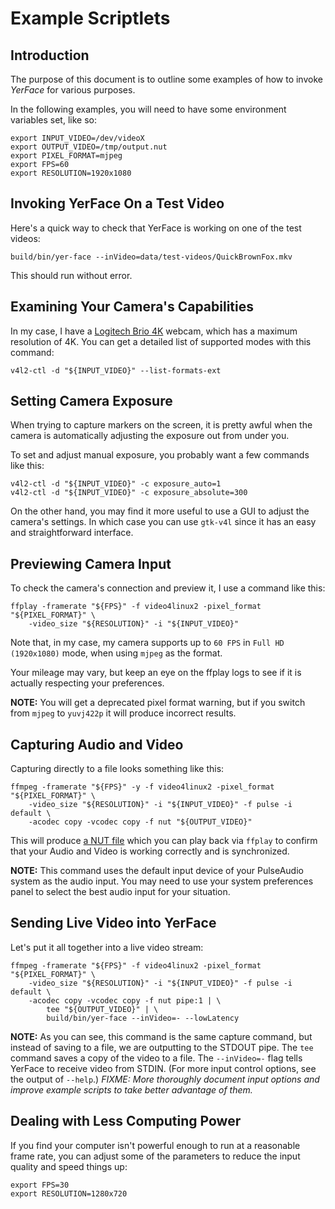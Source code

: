 Example Scriptlets
==================

Introduction
------------

The purpose of this document is to outline some examples of how to invoke _YerFace_ for various purposes.

In the following examples, you will need to have some environment variables set, like so:

```
export INPUT_VIDEO=/dev/videoX
export OUTPUT_VIDEO=/tmp/output.nut
export PIXEL_FORMAT=mjpeg
export FPS=60
export RESOLUTION=1920x1080
```

Invoking YerFace On a Test Video
--------------------------------

Here's a quick way to check that YerFace is working on one of the test videos:

```
build/bin/yer-face --inVideo=data/test-videos/QuickBrownFox.mkv
```

This should run without error.

Examining Your Camera's Capabilities
------------------------------------

In my case, I have a [Logitech Brio 4K](https://www.logitech.com/en-us/product/brio) webcam, which has a maximum resolution of 4K. You can get a detailed list of supported modes with this command:

```
v4l2-ctl -d "${INPUT_VIDEO}" --list-formats-ext
```

Setting Camera Exposure
-----------------------

When trying to capture markers on the screen, it is pretty awful when the camera is automatically adjusting the exposure out from under you.

To set and adjust manual exposure, you probably want a few commands like this:

```
v4l2-ctl -d "${INPUT_VIDEO}" -c exposure_auto=1
v4l2-ctl -d "${INPUT_VIDEO}" -c exposure_absolute=300
```

On the other hand, you may find it more useful to use a GUI to adjust the camera's settings. In which case you can use `gtk-v4l` since it has an easy and straightforward interface.

Previewing Camera Input
-----------------------

To check the camera's connection and preview it, I use a command like this:

```
ffplay -framerate "${FPS}" -f video4linux2 -pixel_format "${PIXEL_FORMAT}" \
    -video_size "${RESOLUTION}" -i "${INPUT_VIDEO}"
```

Note that, in my case, my camera supports up to `60 FPS` in `Full HD (1920x1080)` mode, when using `mjpeg` as the format.

Your mileage may vary, but keep an eye on the ffplay logs to see if it is actually respecting your preferences.

**NOTE:** You will get a deprecated pixel format warning, but if you switch from `mjpeg` to `yuvj422p` it will produce incorrect results.

Capturing Audio and Video
-------------------------

Capturing directly to a file looks something like this:

```
ffmpeg -framerate "${FPS}" -y -f video4linux2 -pixel_format "${PIXEL_FORMAT}" \
    -video_size "${RESOLUTION}" -i "${INPUT_VIDEO}" -f pulse -i default \
    -acodec copy -vcodec copy -f nut "${OUTPUT_VIDEO}"
```

This will produce [a NUT file](https://ffmpeg.org/nut.html) which you can play back via `ffplay` to confirm that your Audio and Video is working correctly and is synchronized.

**NOTE:** This command uses the default input device of your PulseAudio system as the audio input. You may need to use your system preferences panel to select the best audio input for your situation.

Sending Live Video into YerFace
-------------------------------

Let's put it all together into a live video stream:

```
ffmpeg -framerate "${FPS}" -f video4linux2 -pixel_format "${PIXEL_FORMAT}" \
    -video_size "${RESOLUTION}" -i "${INPUT_VIDEO}" -f pulse -i default \
    -acodec copy -vcodec copy -f nut pipe:1 | \
        tee "${OUTPUT_VIDEO}" | \
        build/bin/yer-face --inVideo=- --lowLatency
```

**NOTE:** As you can see, this command is the same capture command, but instead of saving to a file, we are outputting to the STDOUT pipe. The `tee` command saves a copy of the video to a file. The `--inVideo=-` flag tells YerFace to receive video from STDIN. (For more input control options, see the output of `--help`.) _FIXME: More thoroughly document input options and improve example scripts to take better advantage of them._

Dealing with Less Computing Power
---------------------------------

If you find your computer isn't powerful enough to run at a reasonable frame rate, you can adjust some of the parameters to reduce the input quality and speed things up:

```
export FPS=30
export RESOLUTION=1280x720
```

